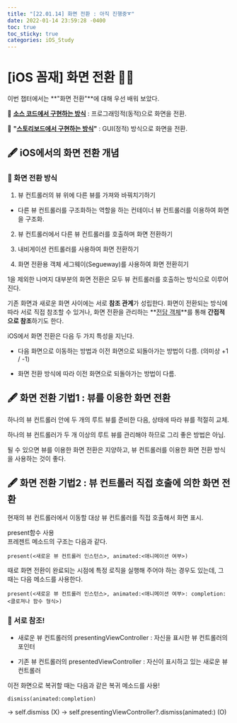```yaml
---
title: "[22.01.14] 화면 전환 : 아직 진행중➰"
date: 2022-01-14 23:59:28 -0400
toc: true
toc_sticky: true
categories: iOS_Study
---
```



# [iOS 꼼재] 화면 전환 ✍🏻

이번 챕터에서는 **"화면 전환"**에 대해 우선 배워 보았다.    


📌 **<u>소스 코드에서 구현하는 방식</u>** : 프로그래밍적(동적)으로 화면을 전환.   

📌 **"<u>스토리보드에서 구현하는 방식</u>"** : GUI(정적) 방식으로 화면을 전환.


## 🖋 iOS에서의 화면 전환 개념

### 📌  화면 전환 방식

1) 뷰 컨트롤러의 뷰 위에 다른 뷰를 가져와 바꿔치기하기 

- 다른 뷰 컨트롤러를 구조화하는 역할을 하는 컨테이너 뷰 컨트롤러를 이용하여 화면을 구조화.

2) 뷰 컨트롤러에서 다른 뷰 컨트롤러를 호출하며 화면 전환하기

3) 내비게이션 컨트롤러를 사용하여 화면 전환하기

4) 화면 전환용 객체 세그웨이(Segueway)를 사용하여 화면 전환히기

1을 제외한 나머지 대부분의 화면 전환은 모두 뷰 컨트롤러를 호출하는 방식으로 이루어진다. 

기존 화면과 새로운 화면 사이에는 서로 **참조 관계**가 성립한다. 
화면이 전환되는 방식에 따라 서로 직접 참조할 수 있거나, 화면 전환을 관리하는 **<u>전담 객체</u>**를 통해 **간접적으로 참조**하기도 한다.

iOS에서 화면 전환은 다음 두 가지 특성을 지닌다.

- 다음 화면으로 이동하는 방법과 이전 화면으로 되돌아가는 방법이 다름. (의미상 +1 / -1)

- 화면 전환 방식에 따라 이전 화면으로 되돌아가는 방법이 다름. 



## 🖋 화면 전환 기법1 : 뷰를 이용한 화면 전환

하나의 뷰 컨트롤러 안에 두 개의 루트 뷰를 준비한 다음, 상태에 따라 뷰를 적절히 교체.

하나의 뷰 컨트롤러가 두 개 이상의 루트 뷰를 관리해야 하므로 그리 좋은 방법은 아님.

될 수 있으면 뷰를 이용한 화면 전환은 지양하고, 뷰 컨트롤러를 이용한 화면 전환 방식을 사용하는 것이 좋다.


## 🖋 화면 전환 기법2 : 뷰 컨트롤러 직접 호출에 의한 화면 전환

현재의 뷰 컨트롤러에서 이동할 대상 뷰 컨트롤러를 직접 호출해서 화면 표시.

present함수 사용   
프레젠트 메소드의 구조는 다음과 같다.   

`present(<새로운 뷰 컨트롤러 인스턴스>, animated:<애니메이션 여부>)`

때로 화면 전환이 완료되는 시점에 특정 로직을 실행해 주어야 하는 경우도 있는데, 그 때는 다음 메소드를 사용한다.

`present(<새로운 뷰 컨트롤러 인스턴스>, animated:<애니메이션 여부>: completion: <클로져나 함수 형식>)`

### 📌 서로 참조!

- 새로운 뷰 컨트롤러의 presentingViewController : 자신을 표시한 뷰 컨트롤러의 포인터

- 기존 뷰 컨트롤러의 presentedViewController : 자신이 표시하고 있는 새로운 뷰 컨트롤러


이전 화면으로 복귀할 때는 다음과 같은 복귀 메소드를 사용!

`dismiss(animated:completion)`

→ self.dismiss (X)
→ self.presentingViewController?.dismiss(animated:) (O)



